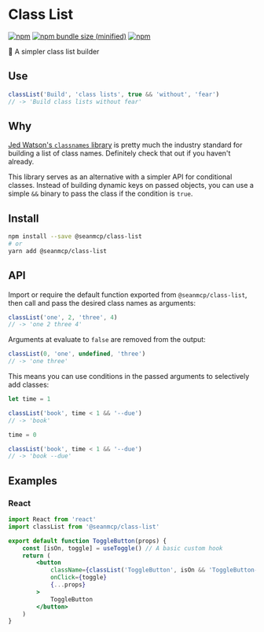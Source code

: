 # Class List

[![npm](https://img.shields.io/npm/v/@seanmcp/class-list.svg)](https://npmjs.com/package/@seanmcp/class-list) [![npm bundle size (minified)](https://img.shields.io/bundlephobia/min/@seanmcp/class-list.svg)](https://npmjs.com/package/@seanmcp/class-list) [![npm](https://img.shields.io/npm/dt/@seanmcp/class-list.svg)](https://npmjs.com/package/@seanmcp/class-list)

🦆 A simpler class list builder

## Use

```js
classList('Build', 'class lists', true && 'without', 'fear')
// -> 'Build class lists without fear'
```

## Why

[Jed Watson's `classnames` library](https://github.com/JedWatson/classnames) is pretty much the industry standard for building a list of class names. Definitely check that out if you haven't already.

This library serves as an alternative with a simpler API for conditional classes. Instead of building dynamic keys on passed objects, you can use a simple `&&` binary to pass the class if the condition is `true`.

## Install

```sh
npm install --save @seanmcp/class-list
# or
yarn add @seanmcp/class-list
```

## API

Import or require the default function exported from `@seanmcp/class-list`, then call and pass the desired class names as arguments:

```js
classList('one', 2, 'three', 4)
// -> 'one 2 three 4'
```

Arguments at evaluate to `false` are removed from the output:

```js
classList(0, 'one', undefined, 'three')
// -> 'one three'
```

This means you can use conditions in the passed arguments to selectively add classes:

```js
let time = 1

classList('book', time < 1 && '--due')
// -> 'book'

time = 0

classList('book', time < 1 && '--due')
// -> 'book --due'
```

## Examples

### React

```jsx
import React from 'react'
import classList from '@seanmcp/class-list'

export default function ToggleButton(props) {
    const [isOn, toggle] = useToggle() // A basic custom hook
    return (
        <button
            className={classList('ToggleButton', isOn && 'ToggleButton--on')}
            onClick={toggle}
            {...props}
        >
            ToggleButton
        </button>
    )
}
```

